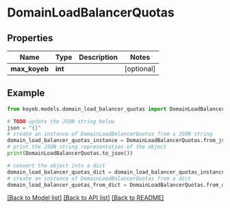 # DomainLoadBalancerQuotas


## Properties

Name | Type | Description | Notes
------------ | ------------- | ------------- | -------------
**max_koyeb** | **int** |  | [optional] 

## Example

```python
from koyeb.models.domain_load_balancer_quotas import DomainLoadBalancerQuotas

# TODO update the JSON string below
json = "{}"
# create an instance of DomainLoadBalancerQuotas from a JSON string
domain_load_balancer_quotas_instance = DomainLoadBalancerQuotas.from_json(json)
# print the JSON string representation of the object
print(DomainLoadBalancerQuotas.to_json())

# convert the object into a dict
domain_load_balancer_quotas_dict = domain_load_balancer_quotas_instance.to_dict()
# create an instance of DomainLoadBalancerQuotas from a dict
domain_load_balancer_quotas_from_dict = DomainLoadBalancerQuotas.from_dict(domain_load_balancer_quotas_dict)
```
[[Back to Model list]](../README.md#documentation-for-models) [[Back to API list]](../README.md#documentation-for-api-endpoints) [[Back to README]](../README.md)


